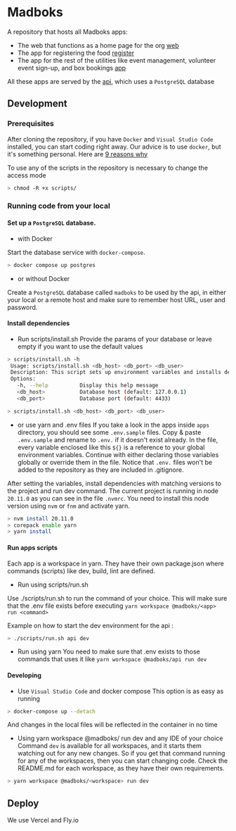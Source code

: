 # Madboks

A repository that hosts all Madboks apps: 
- The web that functions as a home page for the org [web](./apps/web/README.md)
- The app for registering the food [register](./apps/register/README.md)
- The app for the rest of the utilities like event management, volunteer event sign-up, and box bookings [app](./apps/app/README.md)

All these apps are served by the [api](./apps/api/README.md), which uses a `PostgreSQL` database

## Development

### Prerequisites
After cloning the repository, if you have `Docker` and `Visual Studio Code` installed, you can start coding right away. Our advice is to use `docker`, but it's something personal. Here are [9 reasons why](https://dev.to/danielgaldev/9-reasons-why-you-should-use-docker-as-a-development-environment-474j)

To use any of the scripts in the repository is necessary to change the access mode
```bash 
> chmod -R +x scripts/
```

### Running code from your local

#### Set up a `PostgreSQL` database. 
* with Docker

Start the database service with `docker-compose`.

```bash 
> docker compose up postgres
```
* or without Docker

Create a `PostgreSQL` database called `madboks` to be used by the api, in either your local or a remote host and make sure to remember host URL, user and password.

#### Install dependencies
* Run scripts/install.sh
Provide the params of your database or leave empty if you want to use the default values

```bash 
> scripts/install.sh -h
 Usage: scripts/install.sh <db_host> <db_port> <db_user>
 Description: This script sets up environment variables and installs dependencies.
 Options:
   -h, --help          Display this help message
   <db_host>           Database host (default: 127.0.0.1)
   <db_port>           Database port (default: 4433)

> scripts/install.sh <db_host> <db_port> <db_user>
```

* or use yarn and .env files
If you take a look in the apps inside `apps` directory, you should see some `.env.sample` files. Copy & paste `.env.sample` and rename to `.env.` if it doesn't exist already. In the file, every variable enclosed like this `${}` is a reference to your global environment variables. Continue with either declaring those variables globally or override them in the file. Notice that `.env.` files won't be added to the repository as they are included in .gitignore. 

After setting the variables, install dependencies with matching versions to the project and run dev command. The current project is running in node `20.11.0` as you can see in the file `.nvmrc`. You need to install this node version using `nvm` or `fnm` and activate yarn. 

```bash
> nvm install 20.11.0
> corepack enable yarn
> yarn install
```
#### Run apps scripts
Each app is a workspace in yarn. They have their own package.json where commands (scripts) like dev, build, lint are defined. 
* Run using scripts/run.sh

Use ./scripts/run.sh <app> <command> to run the command of your choice. This will make sure that the .env file exists before executing `yarn workspace @madboks/<app> run <command>`

Example on how to start the dev environment for the api : 
```bash
> ./scripts/run.sh api dev
```

* Run using yarn
You need to make sure that .env exists to those commands that uses it like `yarn workspace @madboks/api run dev`

#### Developing

* Use `Visual Studio Code` and docker compose
This option is as easy as running

```bash
> docker-compose up --detach
```
And changes in the local files will be reflected in the container in no time

* Using yarn workspace @madboks/<workspace> run dev and any IDE of your choice
Command `dev` is available for all workspaces, and it starts them watching out for any new changes. So if you get that command running for any of the workspaces, then you can start changing code. Check the README.md for each workspace, as they have their own requirements.

```bash
> yarn workspace @madboks/<workspace> run dev
```

## Deploy

We use Vercel and Fly.io
